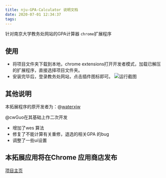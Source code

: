 ```yaml
---
title: nju-GPA-Calculator 说明文档
date: 2020-07-01 12:34:37
tags:
---
```


针对南京大学教务处网站的GPA计算器 `chrome`扩展程序

## 使用
- 将项目文件夹下载到本地，chrome extensions打开开发者模式，加载已解压的扩展程序，直接选择项目文件夹。
- 安装完毕后，登录教务处网站，点击插件图标即可。
![运行截图](https://cdn.jsdelivr.net/gh/cw-Guo/NJU_GPA_Calculator/images/screenshot.png)

## 其他说明
本拓展程序的原开发者为：@[waterxjw](https://github.com/waterxjw/NJU-GPA-Calculator)

@cwGuo在其基础上作二次开发

- 增加了wes 算法
- 修复了不能计算有关重修，退选的相关GPA 的bug
- 调整了一些ui设置



## 本拓展应用将在Chrome 应用商店发布

[项目主页](https://github.com/cw-Guo/NJU_GPA_Calculator)